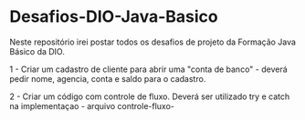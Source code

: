# Desafios-DIO-Java-Basico
Neste repositório irei postar todos os desafios de projeto da Formação Java Básico da DIO.

1 - Criar um cadastro de cliente para abrir uma "conta de banco" - deverá pedir nome, agencia, conta e saldo para o cadastro.

2 - Criar um código com controle de fluxo. Deverá ser utilizado try e catch na implementaçao - arquivo controle-fluxo-

